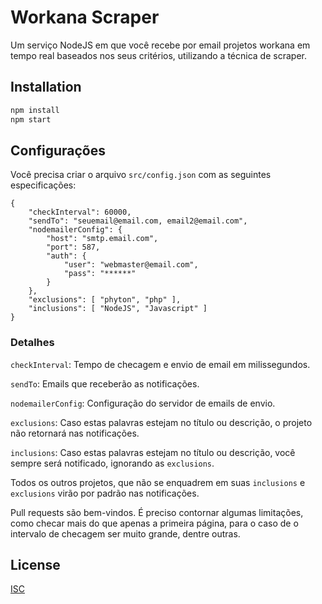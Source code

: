 # Workana Scraper

Um serviço NodeJS em que você recebe por email projetos workana em tempo real baseados nos seus critérios, utilizando a técnica de scraper.

## Installation


```bash
npm install
npm start
```

## Configurações

Você precisa criar o arquivo ```src/config.json``` com as seguintes especificações:

```
{
    "checkInterval": 60000,
    "sendTo": "seuemail@email.com, email2@email.com",
    "nodemailerConfig": {
        "host": "smtp.email.com",
        "port": 587,
        "auth": { 
            "user": "webmaster@email.com", 
            "pass": "******" 
        }
    },
    "exclusions": [ "phyton", "php" ],
    "inclusions": [ "NodeJS", "Javascript" ]
}
```

### Detalhes
```checkInterval```: Tempo de checagem e envio de email em milissegundos.

```sendTo```: Emails que receberão as notificações.

```nodemailerConfig```: Configuração do servidor de emails de envio.

```exclusions```: Caso estas palavras estejam no título ou descrição, o projeto não retornará nas notificações.


```inclusions```: Caso estas palavras estejam no título ou descrição, você sempre será notificado, ignorando as ```exclusions```.

Todos os outros projetos, que não se enquadrem em suas ```inclusions``` e ```exclusions``` virão por padrão nas notificações.

Pull requests são bem-vindos. É preciso contornar algumas limitações, como checar mais do que apenas a primeira página, para o caso de o intervalo de checagem ser muito grande, dentre outras.

## License
[ISC](https://opensource.org/licenses/ISC)